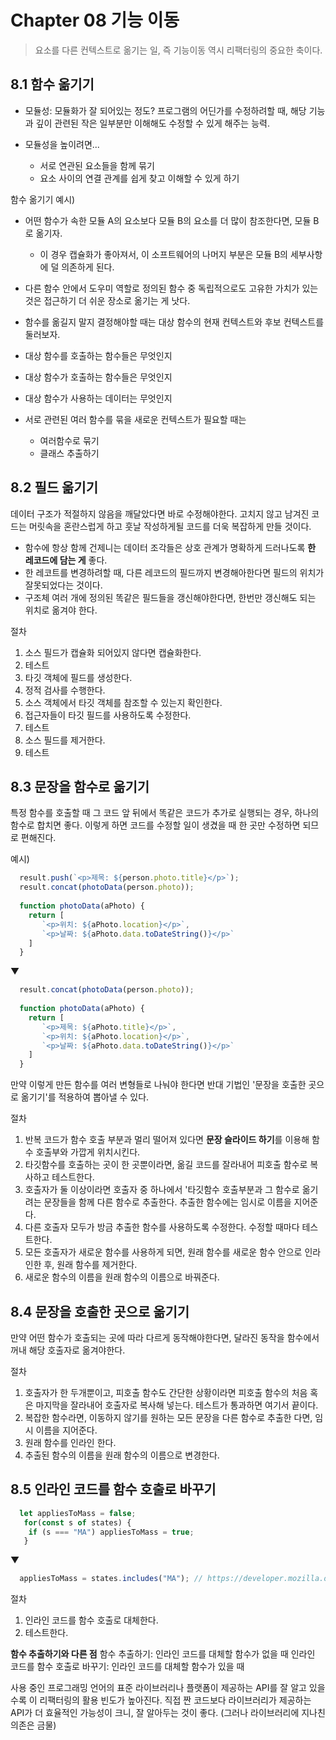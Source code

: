 
# Chapter 08 기능 이동

> 요소를 다른 컨텍스트로 옮기는 일, 즉 기능이동 역시 리팩터링의 중요한 축이다.

## 8.1 함수 옮기기

- 모듈성: 모듈화가 잘 되어있는 정도? 프로그램의 어딘가를 수정하려할 때, 해당 기능과 깊이 관련된 작은 일부분만 이해해도 수정할 수 있게 해주는 능력.

- 모듈성을 높이려면...
  - 서로 연관된 요소들을 함께 묶기
  - 요소 사이의 연결 관계를 쉽게 찾고 이해할 수 있게 하기

함수 옮기기 예시)
- 어떤 함수가 속한 모듈 A의 요소보다 모듈 B의 요소를 더 많이 참조한다면, 모듈 B로 옮기자.
  - 이 경우 캡슐화가 좋아져서, 이 소프트웨어의 나머지 부분은 모듈 B의 세부사항에 덜 의존하게 된다.
- 다른 함수 안에서 도우미 역할로 정의된 함수 중 독립적으로도 고유한 가치가 있는 것은 접근하기 더 쉬운 장소로 옮기는 게 낫다.

- 함수를 옮길지 말지 결정해야할 때는 대상 함수의 현재 컨텍스트와 후보 컨텍스트를 둘러보자.
 - 대상 함수를 호출하는 함수들은 무엇인지
 - 대상 함수가 호출하는 함수들은 무엇인지
 - 대상 함수가 사용하는 데이터는 무엇인지

- 서로 관련된 여러 함수를 묶을 새로운 컨텍스트가 필요할 때는
  - 여러함수로 묶기
  - 클래스 추출하기

## 8.2 필드 옮기기

데이터 구조가 적절하지 않음을 깨달았다면 바로 수정해야한다.
고치지 않고 남겨진 코드는 머릿속을 혼란스럽게 하고 훗날 작성하게될 코드를 더욱 복잡하게 만들 것이다.

- 함수에 항상 함께 건제니는 데이터 조각들은 상호 관계가 명확하게 드러나도록 **한 레코드에 담는 게** 좋다.
- 한 레코트를 변경하려할 때, 다른 레코드의 필드까지 변경해아한다면 필드의 위치가 잘못되었다는 것이다.
- 구조체 여러 개에 정의된 똑같은 필드들을 갱신해야한다면, 한번만 갱신해도 되는 위치로 옮겨야 한다.

절차
1. 소스 필드가 캡슐화 되어있지 않다면 캡슐화한다.
2. 테스트
3. 타깃 객체에 필드를 생성한다.
4. 정적 검사를 수행한다.
5. 소스 객체에서 타깃 객체를 참조할 수 있는지 확인한다.
6. 접근자들이 타깃 필드를 사용하도록 수정한다.
7. 테스트
8. 소스 필드를 제거한다.
9. 테스트


## 8.3 문장을 함수로 옮기기

특정 함수를 호출할 때 그 코드 앞 뒤에서 똑같은 코드가 추가로 실행되는 경우, 하나의 함수로 합치면 좋다.
이렇게 하면 코드를 수정할 일이 생겼을 때 한 곳만 수정하면 되므로 편해진다.

예시)
```js
  result.push(`<p>제목: ${person.photo.title}</p>`);
  result.concat(photoData(person.photo));
  
  function photoData(aPhoto) {
    return [
       `<p>위치: ${aPhoto.location}</p>`,
       `<p>날짜: ${aPhoto.data.toDateString()}</p>`
    ]
  }
```
▼

```js
  result.concat(photoData(person.photo));
  
  function photoData(aPhoto) {
    return [
       `<p>제목: ${aPhoto.title}</p>`,
       `<p>위치: ${aPhoto.location}</p>`,
       `<p>날짜: ${aPhoto.data.toDateString()}</p>`
    ]
  }
```

만약 이렇게 만든 함수를 여러 변형들로 나눠야 한다면 반대 기법인 '문장을 호출한 곳으로 옮기기'를 적용하여 뽑아낼 수 있다.


절차
1. 반복 코드가 함수 호출 부분과 멀리 떨어져 있다면 **문장 슬라이드 하기**를 이용해 함수 호출부와 가깝게 위치시킨다.
2. 타깃함수를 호출하는 곳이 한 곳뿐이라면, 옮길 코드를 잘라내어 피호출 함수로 복사하고 테스트한다.
3. 호출자가 둘 이상이라면 호출자 중 하나에서 '타깃함수 호출부분과 그 함수로 옮기려는 문장들을 함께 다른 함수로 추출한다. 추출한 함수에는 임시로 이름을 지어준다.
4. 다른 호출자 모두가 방금 추출한 함수를 사용하도록 수정한다. 수정할 때마다 테스트한다.
5. 모든 호출자가 새로운 함수를 사용하게 되면, 원래 함수를 새로운 함수 안으로 인라인한 후, 원래 함수를 제거한다.
6. 새로운 함수의 이름을 원래 함수의 이름으로 바꿔준다.

## 8.4 문장을 호출한 곳으로 옮기기

만약 어떤 함수가 호출되는 곳에 따라 다르게 동작해야한다면, 달라진 동작을 함수에서 꺼내 해당 호출자로 옮겨야한다.

절차
1. 호출자가 한 두개뿐이고, 피호출 함수도 간단한 상황이라면 피호출 함수의 처음 혹은 마지막을 잘라내어 호출자로 복사해 넣는다. 테스트가 통과하면 여기서 끝이다.
2. 복잡한 함수라면, 이동하지 않기를 원하는 모든 문장을 다른 함수로 추출한 다면, 임시 이름을 지어준다.
3. 원래 함수를 인라인 한다.
4. 추출된 함수의 이름을 원래 함수의 이름으로 변경한다.

## 8.5 인라인 코드를 함수 호출로 바꾸기

```js
  let appliesToMass = false;
   for(const s of states) {
    if (s === "MA") appliesToMass = true;
   }
```

▼

```js
  appliesToMass = states.includes("MA"); // https://developer.mozilla.org/ko/docs/Web/JavaScript/Reference/Global_Objects/Array/includes
```

절차
1. 인라인 코드를 함수 호출로 대체한다.
2. 테스트한다.

**함수 추출하기와 다른 점**
함수 추출하기: 인라인 코드를 대체할 함수가 없을 때
인라인 코드를 함수 호출로 바꾸기: 인라인 코드를 대체할 함수가 있을 때

사용 중인 프로그래밍 언어의 표준 라이브러리나 플랫폼이 제공하는 API를 잘 알고 있을수록 이 리팩터링의 활용 빈도가 높아진다.
직접 짠 코드보다 라이브러리가 제공하는 API가 더 효율적인 가능성이 크니, 잘 알아두는 것이 좋다. (그러나 라이브러리에 지나친 의존은 금물)

